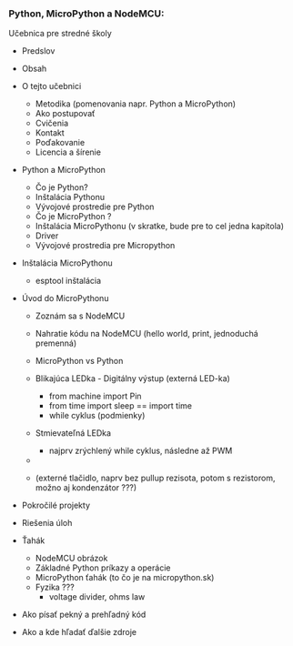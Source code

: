 ### Python, MicroPython a NodeMCU:
Učebnica pre stredné školy

* Predslov
* Obsah
* O tejto učebnici
  * Metodika (pomenovania napr. Python a MicroPython)
  * Ako postupovať
  * Cvičenia
  * Kontakt
  * Poďakovanie
  * Licencia a šírenie
* Python a MicroPython
  * Čo je Python?
  * Inštalácia Pythonu
  * Vývojové prostredie pre Python
  * Čo je MicroPython ?
  * Inštalácia MicroPythonu (v skratke, bude pre to cel jedna kapitola)
  * Driver
  * Vývojové prostredia pre Micropython
* Inštalácia MicroPythonu
  * esptool inštalácia
* Úvod do MicroPythonu
  * Zoznám sa s NodeMCU
  * Nahratie kódu na NodeMCU (hello world, print, jednoduchá premenná)
  * MicroPython vs Python
  * Blikajúca LEDka - Digitálny výstup (externá LED-ka)
    * from machine import Pin
    * from time import sleep == import time
    * while cyklus (podmienky)
  * Stmievateľná LEDka
    * najprv zrýchlený while cyklus, následne až PWM
  * 
  
  *  (externé tlačidlo, naprv bez pullup rezisota, potom s rezistorom, možno aj kondenzátor ???)




* Pokročilé projekty
* Riešenia úloh
* Ťahák
  * NodeMCU obrázok
  * Základné Python príkazy a operácie
  * MicroPython ťahák (to čo je na micropython.sk)
  * Fyzika ???
    * voltage divider, ohms law
* Ako písať pekný a prehľadný kód
* Ako a kde hľadať ďalšie zdroje
